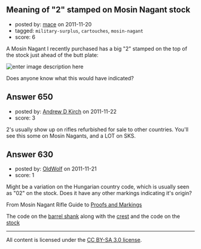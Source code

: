 ## Meaning of "2" stamped on Mosin Nagant stock

- posted by: [mace](https://stackexchange.com/users/-1/163-mace) on 2011-11-20
- tagged: `military-surplus`, `cartouches`, `mosin-nagant`
- score: 6

A Mosin Nagant I recently purchased has a big "2" stamped  on the top of the stock just ahead of the butt plate:

![enter image description here][1]


  [1]: http://i.stack.imgur.com/AT90m.jpg

Does anyone know what this would have indicated?


## Answer 650

- posted by: [Andrew D Kirch](https://stackexchange.com/users/-1/266-andrew-d-kirch) on 2011-11-22
- score: 3

2's usually show up on rifles refurbished for sale to other countries.  You'll see this some on Mosin Nagants, and a LOT on SKS.


## Answer 630

- posted by: [OldWolf](https://stackexchange.com/users/-1/111-oldwolf) on 2011-11-21
- score: 1

Might be a variation on the Hungarian country code, which is usually seen as "02" on the stock. Does it have any other markings indicating it's origin?

From 
Mosin Nagant Rifle Guide to [Proofs and Markings](http://mosinnagant.net/ussr/mosin_nagant_markings.asp)

The code on the [barrel shank](http://mosinnagant.net/images/Hungary02.jpg) along with the [crest](http://mosinnagant.net/images/HungarianCrest.jpg)
and the code on the [stock](http://mosinnagant.net/images/HungStock.jpg) 



---

All content is licensed under the [CC BY-SA 3.0 license](https://creativecommons.org/licenses/by-sa/3.0/).
